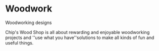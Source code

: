 # Woodwork
Woodworking designs

Chip's Wood Shop is all about rewarding and enjoyable woodworking projects and ''use what you have''solutions to make all kinds of fun and useful things. 
